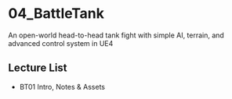 # 04_BattleTank
An open-world head-to-head tank fight with simple AI, terrain, and advanced control system in UE4

## Lecture List
* BT01 Intro, Notes & Assets
